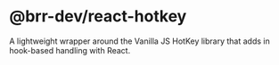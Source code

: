 # @brr-dev/react-hotkey

A lightweight wrapper around the Vanilla JS HotKey library that adds in hook-based handling with React.

